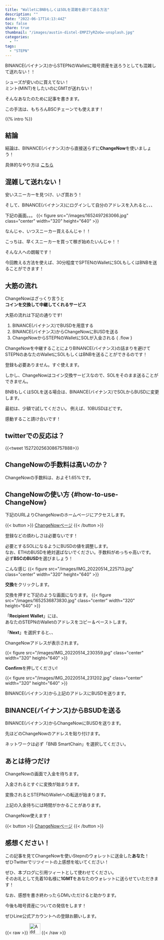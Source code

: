 ```yaml
---
title: "WalletにBNBもしくはSOLを混雑を避けて送る方法"
description: ""
date: "2022-06-17T14:13:44Z"
toc: false
share: true
thumbnail: "/images/austin-distel-EMPZ7yRZoGw-unsplash.jpg"
categories:
  - ""
tags:
  - "STEPN"
---
```


BINANCE(バイナンス)からSTEPNのWalletに暗号資産を送ろうとしても混雑して送れない！！

シューズが安いのに買えてない！   
ミント(MINT)をしたいのにGMTが送れない！

そんなあなたのために記事を書きます。

<!--more-->  

この手法は、もちろんBSCチェーンでも使えます！  

{{% intro %}} 

## 結論

結論は、BINANCE(バイナンス)から直接送らずに**ChangeNow**を使いましょう！

具体的なやり方は
[こちら](#how-to-use-ChangeNow)

## 混雑して送れない！

安いスニーカーを見つけ、いざ買おう！  

そして、BINANCE(バイナンス)にログインして自分のアドレスを入れると、、、  

下記の画面。。。
{{< figure src="/images/1652497263066.jpg" class="center" width="320" height="640" >}}

なんじゃ、いつスニーカー買えるんじゃ！！  

こっちは、早くスニーカーを買って稼ぎ始めたいんじゃ！！  

そんな人への朗報です！  

今回教える方法を使えば、30分程度でSPTENのWalletにSOLもしくはBNBを送ることができます！  

## 大筋の流れ

<!-- 
この記事を見た人、、、、  
本当にラッキーです。  
  
SOLもしくはBNBを混雑なしで送れます！   -->
  
<!-- BINACEからSTEPNのWalletに送ろうとすると、、、混雑。。
  
それなら別のルートで送ればいいんじゃないか？  

そんな時に思いつたのは**ChangeNow**!!!   -->

ChangeNowはざっくり言うと  
**コインを交換して中継してくれるサービス**

大筋の流れは下記の通りです!

1. BINANCE(バイナンス)でBUSDを用意する
2. BINANCE(バイナンス)からChangeNowにBUSDを送る
3. ChangeNowからSTEPNのWalletにSOLが入金される
{ .flow }
   
ChangeNowを中継することによりBINANCE(バイナンス)の詰まりを避けてSTEPNのあなたのWalletにSOLもしくはBNBを送ることができるのです！  

登録も必要ありません。すぐ使えます。    

しかし、ChangeNowはコイン交換サービスなので、SOLをそのまま送ることができません。

BNBもしくはSOLを送る場合は、BINANCE(バイナンス)でSOLからBUSDに変更します。

最初は、少額で試してください。
例えば、10BUSDほどです。  

感動すること請け合いです！  

## twitterでの反応は？

{{<tweet 1527202563086757888>}}

## ChangeNowの手数料は高いのか？

ChangeNowの手数料は、およそ1.65%です。

<!-- 
2022年5月16日時点  
BINANCE(バイナンス)のトレードにて20BUSDをSOLにトレードします。0.36156287SOLです。

{{< figure src="/images/20ChangeBefore.png" class="center" width="320" height="640" >}}

一方、ChangeNowでは、0.3457705SOLです。
{{< figure src="/images/20ChangeAfter.png" class="center" width="320" height="640" >}}

差分は、0.0158SOLで送金額の約4.36%です。

今度は1000BUSDで手数料を確認していきます。  
BINANCE(バイナンス)のトレードにて1000BUSDをSOLにトレードする  
18.15632919SOLです  
{{< figure src="/images/1000ChangeBefore.png" class="center" width="320" height="640" >}}

一方、ChangeNowでは、17.8946723　SOLでした。 
{{< figure src="/images/1000ChangeAfter.png" class="center" width="320" height="640" >}}

差分は、0.26165689で送金額の約1.44%です。

ChangeNowの変換後は確定ではなく  
表示された値より少し良いレートでもらえることが多いです！  
実際にはもう少し抑えられると思います。  -->

## ChangeNowの使い方 {#how-to-use-ChangeNow}

下記のURLよりChangeNowのホームページにアクセスします。

{{< button >}}
<a href="https://changenow.io/ja?link_id=f7a43f719ac794&amount=500&from=busdbsc&to=sol" target="_blank">ChangeNowページ</a>
{{< /button >}}

登録などの煩わしさは必要ないです！  

必要とするSOLになるようにBUSDの値を調整します。   
なお、ETHのBUSDを絶対選ばないでください。手数料がめっちゃ高いです。    
必ず**BSCのBUSD**を選びましょう！

こんな感じ
{{< figure src="/images/IMG_20220514_225713.jpg" class="center" width="320" height="640" >}}

<!-- {{< show id="b0" src="/images/IMG_20220514_225713.jpg" title="ChangeNow1" >}} -->

**交換**をクリックします。

交換を押すと下記のような画面になります。
{{< figure src="/images/1652536873830.jpg" class="center" width="320" height="640" >}}

「**Recipient Wallet**」には、  
あなたのSTEPNのWalletのアドレスをコピー＆ペーストします。 
  
「**Next**」を選択すると、、  

ChangeNowアドレスが表示されます。 

{{< figure src="/images/IMG_20220514_230359.jpg" class="center" width="320" height="640" >}}

**Confirm**を押してください!  

{{< figure src="/images/IMG_20220514_231202.jpg" class="center" width="320" height="640" >}}

BINANCE(バイナンス)から上記のアドレスにBUSDを送ります。

## BINANCE(バイナンス)からBSUDを送る

BINANCE(バイナンス)からChangeNowにBUSDを送ります。  

先ほどのChangeNowのアドレスを貼り付けます。
  
ネットワークは必ず「BNB SmartChain」を選択してください。

## あとは待つだけ

ChangeNowの画面で入金を待ちます。  

入金されるとすぐに変換が始まります。

変換されるとSTEPNのWalletへの転送が始まります。

上記の入金待ちには時間がかかることがあります。

ChangeNow使えます！

{{< button >}}
<a href="https://changenow.io/ja?link_id=f7a43f719ac794&amount=1000&from=busdbsc&to=sol">ChangeNowページ</a>
{{< /button >}}

## 感想ください！

この記事を見てChangeNowを使いStepnのウォレットに送金した**あなた**！     
ぜひTwitterでリツイートの上感想を呟いてください！    

ぜひ、本ブログに引用ツィートとして使わせてください。  
そのお礼として先着10名様に**1GMT**をあなたのウォレットに送らせていただきます！  

なお、感想を書き終わったらDMいただけると助かります。  

今後も暗号資産についての発信をします！

ぜひLine公式アカウントへの登録お願いします。

{{< raw >}}
<a href="https://lin.ee/s3Ji7QW"><img src="https://scdn.line-apps.com/n/line_add_friends/btn/en.png" alt="Add friend" height="36" border="0"></a>
{{< /raw >}}



